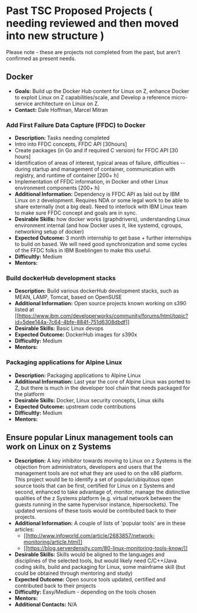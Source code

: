 # Past TSC Proposed Projects ( needing reviewed and then moved into new structure )

Please note - these are projects not completed from the past, but aren't confirmed as present needs.

## Docker

  * **Goals:** Build up the Docker Hub content for Linux on Z, enhance Docker to exploit Linux on Z capabilities/scale, and Develop a reference micro-service architecture on Linux on Z.
  * **Contact:** Dale Hoffman, Marcel Mitran

### Add First Failure Data Capture (FFDC) to Docker

  * **Description:** Tasks needing completed
  * Intro into FFDC concepts, FFDC API [30hours]
  * Create packages (in Go and if required C version) for FFDC API [30 hours]
  * Identification of areas of interest, typical areas of failure, difficulties -- during startup and management of container, communication with registry, and runtime of container [200+ h]
  * Implementation of FFDC information, in Docker and other Linux environment components [200+ h]
  * **Additional Information:** Dependency is FFDC API as laid out by IBM Linux on z development. Requires NDA or some legal work to be able to share externally (not a big deal). Need to interlock with IBM Linux team to make sure FFDC concept and goals are in sync.
  * **Desirable Skills:** how docker works (graphdrivers), understanding Linux environment internal (and how Docker uses it, like systemd, cgroups, networking setup of docker)
  * **Expected Outcome:** 3 month internship to get base + further internships to build on based. We will need good synchronization and some cycles of the FFDC folks in IBM Boeblingen to make this useful.
  * **Difficultly:** Medium
  * **Mentors:**

### Build dockerHub development stacks

  * **Description:** Build various dockerHub development stacks, such as MEAN, LAMP, Tomcat, based on OpenSUSE
  * **Additional Information:** Open source projects known working on s390 listed at [[https://www.ibm.com/developerworks/community/forums/html/topic?id=5dee144a-7c64-4bfe-884f-751d6308dbdf]]
  * **Desirable Skills:** Basic Linux devops
  * **Expected Outcome:** DockerHub images for s390x
  * **Difficultly:** Medium
  * **Mentors:**

### Packaging applications for Alpine Linux

  * **Description:** Packaging applications to Alpine Linux
  * **Additional Information:** Last year the core of Alpine Linux was ported to Z, but there is much in the developer tool chain that needs packaged for the platform
  * **Desirable Skills:** Docker, Linux security concepts, Linux skills
  * **Expected Outcome:** upstream code contributions
  * **Difficultly:** Medium
  * **Mentors:**

## Ensure popular Linux management tools can work on Linux on z Systems

  * **Description:** A key inhibitor towards moving to Linux on z Systems is the objection from administrators, developers and users that the management tools are not what they are used to on the x86 platform.  This project would be to identify a set of popular/ubiquitous open source tools that can be first, certified for Linux on z Systems and second, enhanced to take advantage of, monitor, manage the distinctive qualities of the z Systems platform (e.g. virtual network between the guests running in the same hypervisor instance, hipersockets).  The updated versions of these tools would be contributed back to their projects.
  * **Additional Information:** A couple of lists of 'popular tools' are in these articles:
    * [[http://www.infoworld.com/article/2683857/network-monitoring/article.html]]
    * [[https://blog.serverdensity.com/80-linux-monitoring-tools-know/]]
  * **Desirable Skills:** Skills would be aligned to the languages and disciplines of the selected tools, but would likely need C/C++/Java coding skills, build and packaging for Linux, some mainframe skill (but could be obtained through mentoring and study)
  * **Expected Outcome:** Open source tools updated, certified and contributed back to their projects
  * **Difficultly:** Easy/Medium - depending on the tools chosen
  * **Mentors:**
  * **Additional Contacts:** N/A

